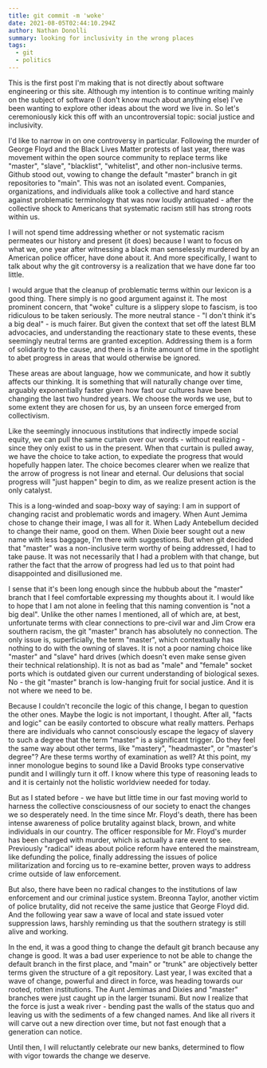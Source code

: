 ```yaml
---
title: git commit -m 'woke'
date: 2021-08-05T02:44:10.294Z
author: Nathan Donolli
summary: looking for inclusivity in the wrong places
tags:
  - git
  - politics
---
```

This is the first post I'm making that is not directly about software engineering or this site.  Although my intention is to continue writing mainly on the subject of software (I don't know much about anything else) I've been wanting to explore other ideas about the word we live in.  So let's ceremoniously kick this off with an uncontroversial topic: social justice and inclusivity.

I'd like to narrow in on one controversy in particular.  Following the murder of George Floyd and the Black Lives Matter protests of last year, there was movement within the open source community to replace terms like "master", "slave", "blacklist", "whitelist", and other non-inclusive terms.  Github stood out, vowing to change the default "master" branch in git repositories to "main". This was not an isolated event.  Companies, organizations, and individuals alike took a collective and hard stance against problematic terminology that was now loudly antiquated - after the collective shock to Americans that systematic racism still has strong roots within us.

I will not spend time addressing whether or not systematic racism permeates our history and present (it does) because I want to focus on what we, one year after witnessing a black man senselessly murdered by an American police officer, have done about it.  And more specifically, I want to talk about why the git controversy is a realization that we have done far too little.

I would argue that the cleanup of problematic terms within our lexicon is a good thing.  There simply is no good argument against it.  The most prominent concern, that "woke" culture is a slippery slope to fascism, is too ridiculous to be taken seriously.  The more neutral stance - "I don't think it's a big deal" - is much fairer.  But given the context that set off the latest BLM advocacies, and understanding the reactionary state to these events, these seemingly neutral terms are granted exception.  Addressing them is a form of solidarity to the cause, and there is a finite amount of time in the spotlight to abet progress in areas that would otherwise be ignored.  

These areas are about language, how we communicate, and how it subtly affects our thinking.  It is something that will naturally change over time, arguably exponentially faster given how fast our cultures have been changing the last two hundred years.  We choose the words we use, but to some extent they are chosen for us, by an unseen force emerged from collectivism.  

Like the seemingly innocuous institutions that indirectly impede social equity, we can pull the same curtain over our words - without realizing - since they only exist to us in the present.  When that curtain is pulled away, we have the choice to take action, to expediate the progress that would hopefully happen later.  The choice becomes clearer when we realize that the arrow of progress is not linear and eternal.  Our delusions that social progress will "just happen" begin to dim, as we realize present action is the only catalyst.

This is a long-winded and soap-boxy way of saying: I am in support of changing racist and problematic words and imagery.  When Aunt Jemima chose to change their image, I was all for it.  When Lady Antebellum decided to change their name, good on them.  When Dixie beer sought out a new name with less baggage, I'm there with suggestions.  But when git decided that "master" was a non-inclusive term worthy of being addressed, I had to take pause.  It was not necessarily that I had a problem with that change, but rather the fact that the arrow of progress had led us to that point had disappointed and disillusioned me.

I sense that it's been long enough since the hubbub about the "master" branch that I feel comfortable expressing my thoughts about it.  I would like to hope that I am not alone in feeling that this naming convention is "not a big deal".  Unlike the other names I mentioned, all of which are, at best, unfortunate terms with clear connections to pre-civil war and Jim Crow era southern racism, the git "master" branch has absolutely no connection.  The only issue is, superficially, the term "master", which contextually has nothing to do with the owning of slaves.  It is not a poor naming choice like "master" and "slave" hard drives (which doesn't even make sense given their technical relationship).  It is not as bad as "male" and "female" socket ports which is outdated given our current understanding of biological sexes.  No - the git "master" branch is low-hanging fruit for social justice.  And it is not where we need to be.

Because I couldn't reconcile the logic of this change, I began to question the other ones.  Maybe the logic is not important, I thought.  After all, "facts and logic" can be easily contorted to obscure what really matters.  Perhaps there are individuals who cannot consciously escape the legacy of slavery to such a degree that the term "master" is a significant trigger.  Do they feel the same way about other terms, like "mastery", "headmaster", or "master's degree"?  Are these terms worthy of examination as well?  At this point, my inner monologue begins to sound like a David Brooks type conservative pundit and I willingly turn it off.  I know where this type of reasoning leads to and it is certainly not the holistic worldview needed for today.

But as I stated before - we have but little time in our fast moving world to harness the collective consciousness of our society to enact the changes we so desperately need.  In the time since Mr. Floyd's death, there has been intense awareness of police brutality against black, brown, and white individuals in our country. The officer responsible for Mr. Floyd's murder has been charged with murder, which is actually a rare event to see.  Previously "radical" ideas about police reform have entered the mainstream, like defunding the police, finally addressing the issues of police militarization and forcing us to re-examine better, proven ways to address crime outside of law enforcement.

But also, there have been no radical changes to the institutions of law enforcement and our criminal justice system.  Breonna Taylor, another victim of police brutality, did not receive the same justice that George Floyd did.  And the following year saw a wave of local and state issued voter suppression laws, harshly reminding us that the southern strategy is still alive and working.

In the end, it was a good thing to change the default git branch because any change is good.  It was a bad user experience to not be able to change the default branch in the first place, and "main" or "trunk" are objectively better terms given the structure of a git repository.  Last year, I was excited that a wave of change, powerful and direct in force, was heading towards our rooted, rotten institutions.  The Aunt Jemimas and Dixies and "master" branches were just caught up in the larger tsunami.  But now I realize that the force is just a weak river - bending past the walls of the status quo and leaving us with the sediments of a few changed names.  And like all rivers it will carve out a new direction over time, but not fast enough that a generation can notice.  

Until then, I will reluctantly celebrate our new banks, determined to flow with vigor towards the change we deserve.